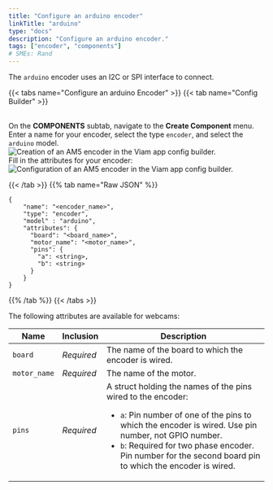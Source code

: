 ```yaml
---
title: "Configure an arduino encoder"
linkTitle: "arduino"
type: "docs"
description: "Configure an arduino encoder."
tags: ["encoder", "components"]
# SMEs: Rand
---
```


The `arduino` encoder uses an I2C or SPI interface to connect.

{{< tabs name="Configure an arduino Encoder" >}}
{{< tab name="Config Builder" >}}

<br>
On the <b>COMPONENTS</b> subtab, navigate to the <b>Create Component</b> menu.
Enter a name for your encoder, select the type <code>encoder</code>, and select the <code>arduino</code> model.
<br>
<img src="../img/create-arduino.png" alt="Creation of an AM5 encoder in the Viam app config builder." style="max-width:600px" />
<br>
Fill in the attributes for your encoder:
<br>
<img src="../img/configure-arduino.png" alt="Configuration of an AM5 encoder in the Viam app config builder." />
<br>

{{< /tab >}}
{{% tab name="Raw JSON" %}}

```json-viam {class="line-numbers linkable-line-numbers"}
{
    "name": "<encoder_name>",
    "type": "encoder",
    "model" : "arduino",
    "attributes": {
      "board": "<board_name>",
      "motor_name": "<motor_name>",
      "pins": {
        "a": <string>,
        "b": <string>
      }
    }
}
```

{{% /tab %}}
{{< /tabs >}}

The following attributes are available for webcams:

| Name | Inclusion | Description |
| ---- | --------- | ----------- |
| `board` | *Required* | The name of the board to which the encoder is wired. |
| `motor_name` | *Required* | The name of the motor. |
| `pins` | *Required* | A struct holding the names of the pins wired to the encoder: <ul> <li> <code>a</code>: Pin number of one of the pins to which the encoder is wired. Use pin number, not GPIO number. </li> <li> <code>b</code>: Required for two phase encoder. Pin number for the second board pin to which the encoder is wired. </li> </ul> |

